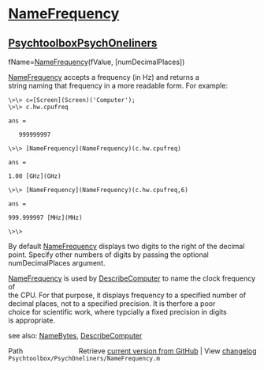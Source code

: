 # [NameFrequency](NameFrequency)
## [Psychtoolbox](Psychtoolbox)[PsychOneliners](PsychOneliners)

fName=[NameFrequency](NameFrequency)(fValue, [numDecimalPlaces])  
  
[NameFrequency](NameFrequency) accepts a frequency (in Hz) and returns a  
string naming that frequency in a more readable form.  For example:  
  
    \>\> c=[Screen](Screen)('Computer');  
    \>\> c.hw.cpufreq  
  
    ans =  
  
       999999997  
  
    \>\> [NameFrequency](NameFrequency)(c.hw.cpufreq)  
  
    ans =  
  
    1.00 [GHz](GHz)  
  
    \>\> [NameFrequency](NameFrequency)(c.hw.cpufreq,6)  
  
    ans =  
  
    999.999997 [MHz](MHz)  
  
    \>\>  
  
  
By default [NameFrequency](NameFrequency) displays two digits to the right of the decimal  
point. Specify other numbers of digits by passing the optional  
numDecimalPlaces argument.    
  
[NameFrequency](NameFrequency) is used by [DescribeComputer](DescribeComputer) to name the clock frequency of  
the CPU. For that purpose, it displays frequency to a specified number of  
decimal places, not to a specified precision.  It is therfore a poor  
choice for scientific work, where typcially a fixed precision in digits  
is appropriate.    
  
see also: [NameBytes](NameBytes), [DescribeComputer](DescribeComputer)  




<div class="code_header" style="text-align:right;">
  <span style="float:left;">Path&nbsp;&nbsp;</span> <span class="counter">Retrieve <a href=
  "https://raw.github.com/Psychtoolbox-3/Psychtoolbox-3/beta/Psychtoolbox/PsychOneliners/NameFrequency.m">current version from GitHub</a> | View <a href=
  "https://github.com/Psychtoolbox-3/Psychtoolbox-3/commits/beta/Psychtoolbox/PsychOneliners/NameFrequency.m">changelog</a></span>
</div>
<div class="code">
  <code>Psychtoolbox/PsychOneliners/NameFrequency.m</code>
</div>

